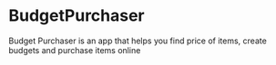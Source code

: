 # BudgetPurchaser
Budget Purchaser is an app that helps you find price of items, create budgets and purchase items online
